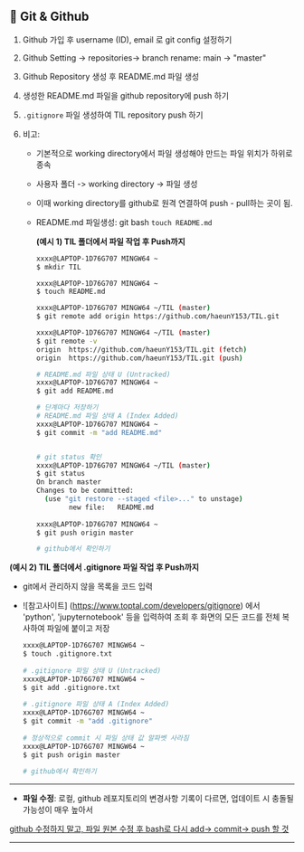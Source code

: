 ## 📑 Git & Github

1. Github 가입 후 username (ID), email 로 git config 설정하기

2. Github Setting -> repositories-> branch rename: main -> "master"

3. Github Repository 생성 후 README.md 파일 생성

4. 생성한 README.md 파일을 github repository에 push 하기

5. `.gitignore` 파일 생성하여 TIL repository push 하기

6. 비고:

   - 기본적으로 working directory에서 파일 생성해야 만드는 파일 위치가 하위로 종속

   - 사용자 폴더 -> working directory -> 파일 생성

   - 이때 working directory를 github로 원격 연결하여 push - pull하는 곳이 됨.

   - README.md 파일생성: git bash `touch README.md`

     

     **(예시 1) TIL 폴더에서 파일 작업 후 Push까지**

     ```bash
     xxxx@LAPTOP-1D76G707 MINGW64 ~
     $ mkdir TIL
     
     xxxx@LAPTOP-1D76G707 MINGW64 ~
     $ touch README.md
     
     xxxx@LAPTOP-1D76G707 MINGW64 ~/TIL (master)
     $ git remote add origin https://github.com/haeunY153/TIL.git
     
     xxxx@LAPTOP-1D76G707 MINGW64 ~/TIL (master)
     $ git remote -v
     origin  https://github.com/haeunY153/TIL.git (fetch)
     origin  https://github.com/haeunY153/TIL.git (push)
     
     # README.md 파일 상태 U (Untracked)
     xxxx@LAPTOP-1D76G707 MINGW64 ~
     $ git add README.md
     
     # 단계마다 저장하기
     # README.md 파일 상태 A (Index Added)
     xxxx@LAPTOP-1D76G707 MINGW64 ~
     $ git commit -m "add README.md"
     
     
     # git status 확인
     xxxx@LAPTOP-1D76G707 MINGW64 ~/TIL (master)
     $ git status
     On branch master        
     Changes to be committed:
       (use "git restore --staged <file>..." to unstage)
             new file:   README.md
             
     xxxx@LAPTOP-1D76G707 MINGW64 ~
     $ git push origin master
     
     # github에서 확인하기
     ```
  
  **(예시 2) TIL 폴더에서 .gitignore 파일 작업 후 Push까지**
  - git에서 관리하지 않을 목록을 코드 입력
  - ![참고사이트] (https://www.toptal.com/developers/gitignore) 에서 'python', 'jupyternotebook' 등을 입력하여 조회 후 화면의 모든 코드를 전체 복사하여 파일에 붙이고 저장

     ```bash
     xxxx@LAPTOP-1D76G707 MINGW64 ~
     $ touch .gitignore.txt
                 
     # .gitignore 파일 상태 U (Untracked)
    xxxx@LAPTOP-1D76G707 MINGW64 ~
    $ git add .gitignore.txt
                 
    # .gitignore 파일 상태 A (Index Added)
    xxxx@LAPTOP-1D76G707 MINGW64 ~
    $ git commit -m "add .gitignore"
                 
    # 정상적으로 commit 시 파일 상태 값 알파벳 사라짐
    xxxx@LAPTOP-1D76G707 MINGW64 ~
    $ git push origin master
                 
    # github에서 확인하기
    ```
                 
---

- **파일 수정**: 로컬, github 레포지토리의 변경사항 기록이 다르면, 업데이트 시 충돌될 가능성이 매우 높아서

<u>github 수정하지 말고, 파일 원본 수정 후 bash로 다시 add-> commit-> push 할 것</u>

---



